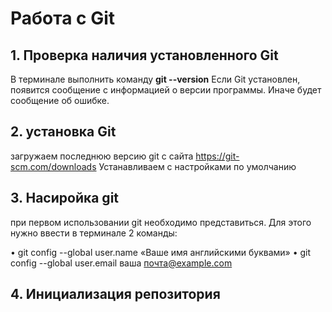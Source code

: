 # Работа с Git

## 1. Проверка наличия установленного Git
В терминале выполнить команду **git --version**
Если Git установлен, появится сообщение с информацией о версии программы. Иначе будет сообщение об ошибке.

## 2. установка Git
загружаем последнюю версию git c сайта https://git-scm.com/downloads
Устанавливаем с настройками по умолчанию

## 3. Насиройка git
при первом использовании git необходимо представиться. Для этого нужно ввести в терминале 2 команды:

• git config --global user.name «Ваше имя английскими буквами»
• git config --global user.email ваша почта@example.com

## 4. Инициализация репозитория
